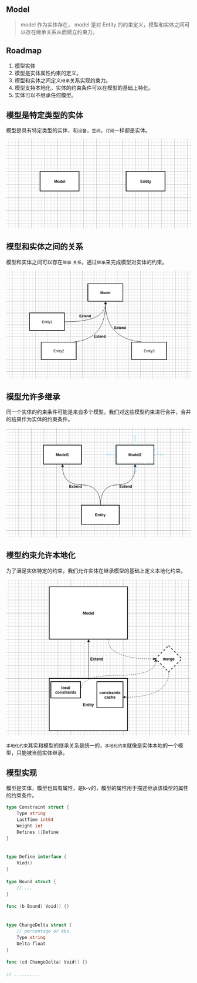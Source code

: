 ## Model


> model 作为实体存在， model 是对 Entity 的约束定义，模型和实体之间可以存在继承关系从而建立约束力。

## Roadmap

1. 模型实体
2. 模型是实体属性约束的定义。
3. 模型和实体之间定义`继承`关系实现约束力。
4. 模型支持本地化，实体的约束条件可以在模型的基础上特化。
5. 实体可以不继承任何模型。




## 模型是特定类型的实体

模型是具有特定类型的实体，和`设备`，`空间`，`订阅`一样都是实体。

![model-is-entity](../images/model-is-entity.png)



## 模型和实体之间的关系

模型和实体之间可以存在`继承` `关系`，通过`继承`来完成模型对实体的约束。

![entity-extends-model](../images/entity-extends-model.png)


## 模型允许多继承

同一个实体的约束条件可能是来自多个模型，我们对这些模型约束进行合并，合并的结果作为实体的约束条件。

![entity-multiple-extends-models](../images/entity-multiple-extends-models.png)


## 模型约束允许本地化

为了满足实体特定的约束，我们允许实体在继承模型的基础上定义本地化约束。

![entity-extends-model-add-local-constraints](../images/entity-extends-model-add-local-constraints.png)


`本地化约束`其实和模型的继承关系是统一的，`本地化约束`就像是实体本地的一个模型，只能被当前实体继承。



## 模型实现

模型是实体，模型也具有属性，是k-v的，模型的属性用于描述继承该模型的属性的约束条件。


```go 
type Constraint struct {
    Type string 
    LastTime int64
    Weight int
    Defines []Define
}


type Define interface {
    Viod()
}

type Bound struct {
    // ...
}

func (b Bound) Void() {}


type ChangeDelta struct {
    // percentage or Abs.
    Type string 
    Delta float
}

func (cd ChangeDelta) Void() {}

// ..........

```